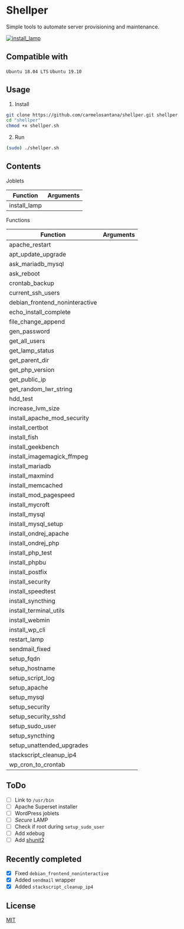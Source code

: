 # Shellper

Simple tools to automate server provisioning and maintenance.

[![install_lamp](https://raw.githubusercontent.com/carmelosantana/shellper-assets/master/install-lamp-v0.12.gif)](https://www.youtube.com/watch?v=RiqMoP9DCSU)

## Compatible with

`Ubuntu 18.04 LTS` `Ubuntu 19.10`

## Usage

1. Install

```bash
git clone https://github.com/carmelosantana/shellper.git shellper
cd "shellper"
chmod +x shellper.sh
```

2. Run

```bash
(sudo) ./shellper.sh
```

## Contents

Joblets

| Function | Arguments |
| --- | --- |
| install_lamp ||

Functions

| Function | Arguments |
| --- | --- |
| apache_restart ||
| apt_update_upgrade ||
| ask_mariadb_mysql ||
| ask_reboot ||
| crontab_backup ||
| current_ssh_users ||
| debian_frontend_noninteractive ||
| echo_install_complete ||
| file_change_append ||
| gen_password ||
| get_all_users ||
| get_lamp_status ||
| get_parent_dir ||
| get_php_version ||
| get_public_ip ||
| get_random_lwr_string ||
| hdd_test ||
| increase_lvm_size ||
| install_apache_mod_security ||
| install_certbot ||
| install_fish ||
| install_geekbench ||
| install_imagemagick_ffmpeg ||
| install_mariadb ||
| install_maxmind ||
| install_memcached ||
| install_mod_pagespeed ||
| install_mycroft ||
| install_mysql ||
| install_mysql_setup ||
| install_ondrej_apache ||
| install_ondrej_php ||
| install_php_test ||
| install_phpbu ||
| install_postfix ||
| install_security ||
| install_speedtest ||
| install_syncthing ||
| install_terminal_utils ||
| install_webmin ||
| install_wp_cli ||
| restart_lamp ||
| sendmail_fixed ||
| setup_fqdn ||
| setup_hostname ||
| setup_script_log ||
| setup_apache ||
| setup_mysql ||
| setup_security ||
| setup_security_sshd ||
| setup_sudo_user ||
| setup_syncthing ||
| setup_unattended_upgrades ||
| stackscript_cleanup_ip4 ||
| wp_cron_to_crontab ||

## ToDo

- [ ] Link to `/usr/bin`
- [ ] Apache Superset installer
- [ ] WordPress joblets
- [ ] *Secure* LAMP
- [ ] Check if root during `setup_sudo_user`
- [ ] Add xdebug
- [ ] Add [shunit2](https://github.com/kward/shunit2/)

## Recently completed

- [x] Fixed `debian_frontend_noninteractive`
- [x] Added `sendmail` wrapper
- [x] Added `stackscript_cleanup_ip4`

## License

[MIT](https://en.wikipedia.org/wiki/MIT_License)
